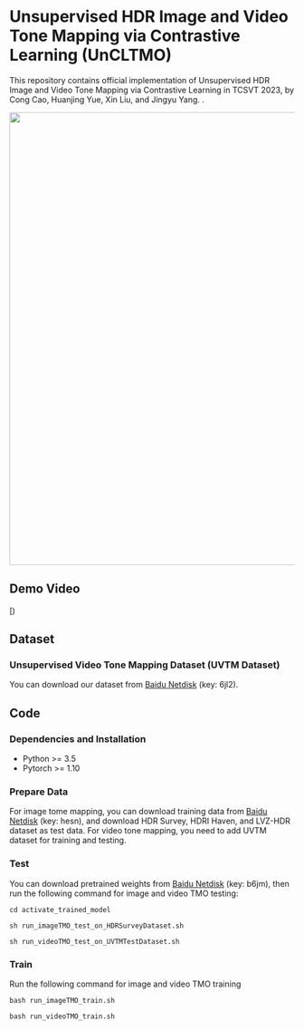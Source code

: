 # Unsupervised HDR Image and Video Tone Mapping via Contrastive Learning (UnCLTMO)

This repository contains official implementation of Unsupervised HDR Image and Video Tone Mapping via Contrastive Learning in TCSVT 2023, by Cong Cao, Huanjing Yue, Xin Liu, and Jingyu Yang.
.
<p align="center">
  <img width="800" src="https://github.com/cao-cong/UnCLTMO/blob/master/images/ContrastiveLearningLoss.png">
</p>

## Demo Video

[)<br/>

## Dataset

### Unsupervised Video Tone Mapping Dataset (UVTM Dataset)

You can download our dataset from [Baidu Netdisk](https://pan.baidu.com/s/1X-FRzSMqYc97nlKXdJce7Q) (key: 6jl2).

## Code

### Dependencies and Installation

- Python >= 3.5
- Pytorch >= 1.10

### Prepare Data

For image tome mapping, you can download training data from [Baidu Netdisk](https://pan.baidu.com/s/10AC_UpjAtttD1EJBc_wVpg) (key: hesn), and download HDR Survey, HDRI Haven, and LVZ-HDR dataset as test data. For video tone mapping, you need to add UVTM dataset for training and testing.

### Test

You can download pretrained weights from [Baidu Netdisk](https://pan.baidu.com/s/1LJwoanmPY0AqUafNqlCX_g) (key: b6jm), then run the following command for image and video TMO testing:
  ```
  cd activate_trained_model
  ```
  ```
  sh run_imageTMO_test_on_HDRSurveyDataset.sh
  ```
  ```
  sh run_videoTMO_test_on_UVTMTestDataset.sh
  ```


### Train

Run the following command for image and video TMO training
  ```
  bash run_imageTMO_train.sh
  ```
  ```
  bash run_videoTMO_train.sh
  ```


